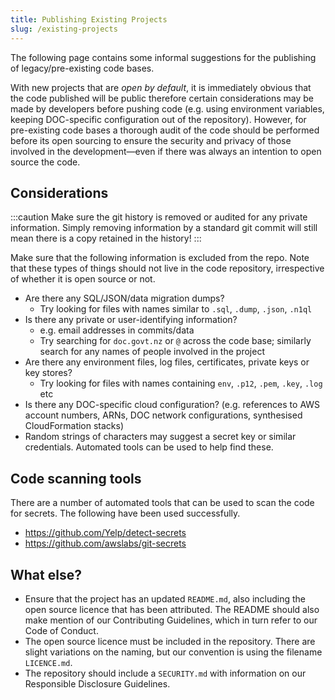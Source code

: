 ```yaml
---
title: Publishing Existing Projects
slug: /existing-projects
---
```


The following page contains some informal suggestions for the publishing of legacy/pre-existing code bases.

With new projects that are *open by default*, it is immediately obvious that the code published will be public therefore certain considerations may be made by developers before pushing code (e.g. using environment variables, keeping DOC-specific configuration out of the repository). However, for pre-existing code bases a thorough audit of the code should be performed before its open sourcing to ensure the security and privacy of those involved in the development—even if there was always an intention to open source the code.

## Considerations

:::caution
Make sure the git history is removed or audited for any private information.
Simply removing information by a standard git commit will still mean there is a copy retained in the history!
:::

Make sure that the following information is excluded from the repo. Note that these types of things should not live in the code repository, irrespective of whether it is open source or not.

* Are there any SQL/JSON/data migration dumps?
  * Try looking for files with names similar to `.sql`, `.dump`, `.json`, `.n1ql`
* Is there any private or user-identifying information?
  * e.g. email addresses in commits/data
  * Try searching for `doc.govt.nz` or `@` across the code base; similarly search for any names of people involved in the project
* Are there any environment files, log files, certificates, private keys or key stores?
  * Try looking for files with names containing `env`, `.p12`, `.pem`, `.key`, `.log` etc
* Is there any DOC-specific cloud configuration? (e.g. references to AWS account numbers, ARNs, DOC network configurations, synthesised CloudFormation stacks)
* Random strings of characters may suggest a secret key or similar credentials. Automated tools can be used to help find these.

## Code scanning tools

There are a number of automated tools that can be used to scan the code for secrets. The following have been used successfully.

* https://github.com/Yelp/detect-secrets
* https://github.com/awslabs/git-secrets

## What else?

* Ensure that the project has an updated `README.md`, also including the open source licence that has been attributed. The README should also make mention of our Contributing Guidelines, which in turn refer to our Code of Conduct.
* The open source licence must be included in the repository. There are slight variations on the naming, but our convention is using the filename `LICENCE.md`.
* The repository should include a `SECURITY.md` with information on our Responsible Disclosure Guidelines.